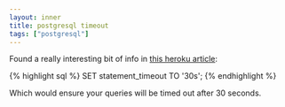 ```yaml
---
layout: inner
title: postgresql timeout
tags: ["postgresql"]
---
```

Found a really interesting bit of info in [this heroku article](https://blog.heroku.com/postgres-essentials?utm_source=postgresweekly&utm_medium=email):

{% highlight sql %}
SET statement_timeout TO '30s';
{% endhighlight %}

Which would ensure your queries will be timed out after 30 seconds.
